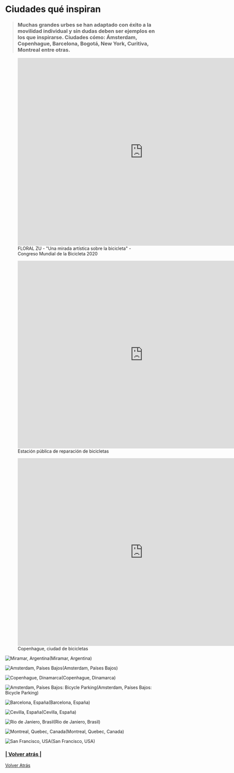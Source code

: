 # Ciudades qué inspiran

> ### Muchas grandes urbes se han adaptado con éxito a la movilidad individual y sin dudas deben ser ejemplos en los que inspirarse. Ciudades cómo: Ámsterdam, Copenhague, Barcelona, Bogotá, New York, Curitiva, Montreal entre otras.

<!-- FLORAL ZU - "Una mirada artística sobre la bicicleta" - Congreso Mundial de la Bicicleta 2020 -->
<figure class="video_container">
  <iframe src="https://www.youtube.com/embed/oSSrOkgpOjY" frameborder="0" allowfullscreen="true" width="800" height="600"> </iframe>
  <figcaption>FLORAL ZU - "Una mirada artística sobre la bicicleta" - Congreso Mundial de la Bicicleta 2020</figcaption>
</figure>

<!-- Estación pública de reparación de bicicletas -->
<figure class="video_container">
  <iframe src="https://www.youtube.com/embed/Of-pggbr-DI" frameborder="0" allowfullscreen="true" width="800" height="600"> </iframe>
  <figcaption>Estación pública de reparación de bicicletas</figcaption>
</figure>

<!-- Video: Copenhague, ciudad de bicicletas -->
<figure class="video_container">
  <iframe src="https://www.youtube.com/embed/HUbrLNHLfEU" frameborder="0" allowfullscreen="true" width="800" height="600"> </iframe>
  <figcaption>Copenhague, ciudad de bicicletas</figcaption>
</figure>

![Miramar, Argentina](cuidades_que_inspiran.8.jpg)(Miramar, Argentina)

![Amsterdam, Países Bajos](cuidades_que_inspiran.1.jpg)(Amsterdam, Países Bajos)

![Copenhague, Dinamarca](cuidades_que_inspiran.2.jpg)(Copenhague, Dinamarca)

![Amsterdam, Países Bajos: Bicycle Parking](cuidades_que_inspiran.3.jpg)(Amsterdam, Países Bajos: Bicycle Parking)

![Barcelona, España](cuidades_que_inspiran.4.jpg)(Barcelona, España)

![Cevilla, España](cuidades_que_inspiran.5.jpg)(Cevilla, España)

![Rio de Janiero, Brasil](cuidades_que_inspiran.6.jpg)(Rio de Janiero, Brasil)

![Montreal, Quebec, Canada](cuidades_que_inspiran.7.jpg)(Montreal, Quebec, Canada)

![San Francisco, USA](cuidades_que_inspiran.9.jpg)(San Francisco, USA)

### [| Volver atrás |](../)

<a href="javascript:history.back()" class="btn">Volver Atrás</a>
